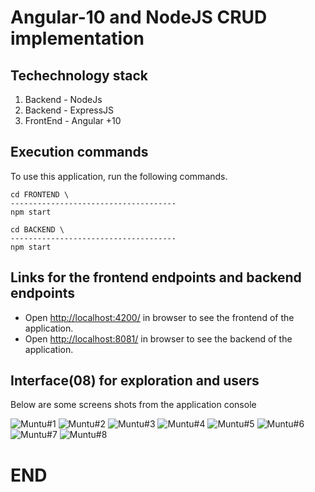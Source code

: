 #  Angular-10 and NodeJS CRUD implementation 

## Techechnology stack  

1. Backend  - NodeJs
2. Backend  - ExpressJS
3. FrontEnd - Angular +10

## Execution commands

To use this application, run the following commands.

```
cd FRONTEND \
-------------------------------------
npm start

cd BACKEND \
-------------------------------------
npm start

```

## Links for the frontend endpoints and backend endpoints

- Open [http://localhost:4200/](http://localhost:4200/) in browser to see the frontend of the application.
- Open [http://localhost:8081/](http://localhost:8081/) in browser to see the backend of the application.


## Interface(08) for exploration and users

Below are some screens shots from the application console

![Muntu#1 ](https://github.com/LINOSNCHENA/NodeJS-Angular-three-clients-App/blob/master/uxViews/page1.png)
![Muntu#2 ](https://github.com/LINOSNCHENA/NodeJS-Angular-three-clients-App/blob/master/uxViews/page2.png)
![Muntu#3 ](https://github.com/LINOSNCHENA/NodeJS-Angular-three-clients-App/blob/master/uxViews/page3.png)
![Muntu#4 ](https://github.com/LINOSNCHENA/NodeJS-Angular-three-clients-App/blob/master/uxViews/page4.png)
![Muntu#5 ](https://github.com/LINOSNCHENA/NodeJS-Angular-three-clients-App/blob/master/uxViews/page5.png)
![Muntu#6 ](https://github.com/LINOSNCHENA/NodeJS-Angular-three-clients-App/blob/master/uxViews/page6.png)
![Muntu#7 ](https://github.com/LINOSNCHENA/NodeJS-Angular-three-clients-App/blob/master/uxViews/page7.png)
![Muntu#8 ](https://github.com/LINOSNCHENA/NodeJS-Angular-three-clients-App/blob/master/uxViews/page1.png)

# END
